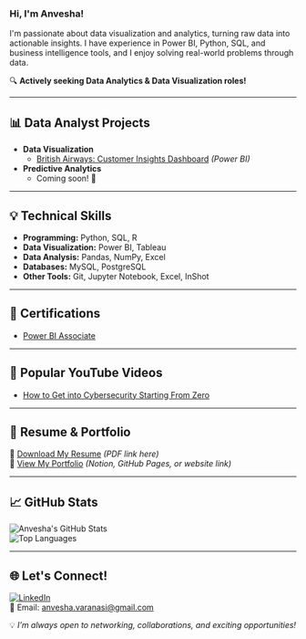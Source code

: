 ### Hi, I'm Anvesha!

I'm passionate about data visualization and analytics, turning raw data into actionable insights. I have experience in Power BI, Python, SQL, and business intelligence tools, and I enjoy solving real-world problems through data. 

🔍 **Actively seeking Data Analytics & Data Visualization roles!** 

---

## 📊 Data Analyst Projects
- **Data Visualization**
  - [British Airways: Customer Insights Dashboard](#) *(Power BI)*
- **Predictive Analytics**
  - Coming soon! 🚀

---

## 💡 Technical Skills
- **Programming:** Python, SQL, R
- **Data Visualization:** Power BI, Tableau
- **Data Analysis:** Pandas, NumPy, Excel
- **Databases:** MySQL, PostgreSQL
- **Other Tools:** Git, Jupyter Notebook, Excel, InShot

---

## 🏅 Certifications
- [Power BI Associate](#)

---

## 🎥 Popular YouTube Videos
- [How to Get into Cybersecurity Starting From Zero](#)

---

## 📄 Resume & Portfolio
📌 [Download My Resume](#) *(PDF link here)*  
📌 [View My Portfolio](#) *(Notion, GitHub Pages, or website link)*  

---

## 📈 GitHub Stats
![Anvesha's GitHub Stats](https://github-readme-stats.vercel.app/api?username=gitanv&show_icons=true&theme=radical)  
![Top Languages](https://github-readme-stats.vercel.app/api/top-langs/?username=gitanv&layout=compact&theme=radical)  

---

## 🌐 Let's Connect!
[![LinkedIn](https://img.shields.io/badge/LinkedIn-Connect-blue?style=for-the-badge&logo=linkedin)](https://www.linkedin.com/in/your-profile/)  
📩 Email: anvesha.varanasi@gmail.com  

💡 *I’m always open to networking, collaborations, and exciting opportunities!*
